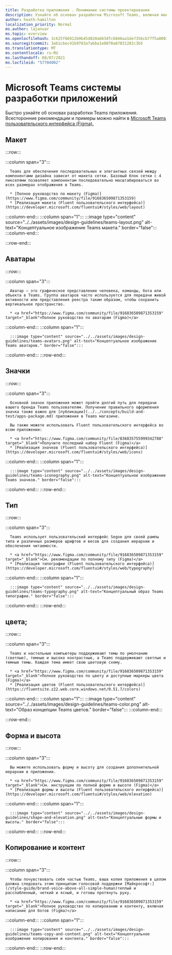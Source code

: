```yaml
---
title: Разработка приложения . Понимание системы проектирования
description: Узнайте об основах разработки Microsoft Teams, включая макет, цветовую схему и другие.
author: heath-hamilton
localization_priority: Normal
ms.author: lajanuar
ms.topic: overview
ms.openlocfilehash: 3c625f66912b9b45d820a663dfc6846aa1de7356cb77f5a800112fbedc615de1
ms.sourcegitcommit: 3ab1cbec41b9783a7abba1e0870a67831282c3b5
ms.translationtype: MT
ms.contentlocale: ru-RU
ms.lasthandoff: 08/07/2021
ms.locfileid: "57704002"
---
```

# <a name="microsoft-teams-app-design-system"></a>Microsoft Teams системы разработки приложений

Быстро узнайте об основах разработки Teams приложения. Всесторонние рекомендации и примеры можно найти в <a href="https://www.figma.com/community/file/916836509871353159" target="_blank">Microsoft Teams пользовательского интерфейса (Figma).</a>

## <a name="layout"></a>Макет

:::row:::

   :::column span="3":::

      Teams для обеспечения последовательных и элегантных связей между компонентами дизайна зависит от макета сетки. Базовый блок сетки с 4 пикселями позволяет компонентам последовательно масштабироваться во всех размерах отображения в Teams.

      * [Полное руководство по макету (Figma)](https://www.figma.com/community/file/916836509871353159)
      * [Реализация макета (Fluent пользовательского интерфейса)](https://developer.microsoft.com/fluentui#/styles/web/layout)

   :::column-end:::
   :::column span="1":::
      :::image type="content" source="../../assets/images/design-guidelines/teams-layout.png" alt-text="Концептуальное изображение Teams макета." border="false":::
   :::column-end:::

:::row-end:::

## <a name="avatars"></a>Аватары

:::row:::

   :::column span="3":::

      Аватар — это графическое представление человека, команды, бота или объекта в Teams. Группа аватаров часто используется для передачи живой активности или представления реестра таким образом, чтобы сохранить вертикальное пространство. 

      * <a href="https://www.figma.com/community/file/916836509871353159" target="_blank">Полное руководство по аватарам (Figma)</a>

   :::column-end:::
   :::column span="1":::

      :::image type="content" source="../../assets/images/design-guidelines/teams-avatars.png" alt-text="Концептуальное изображение Teams аватаров." border="false":::

   :::column-end:::
:::row-end:::

## <a name="icons"></a>Значки

:::row:::

   :::column span="3":::

      Основной значок приложения может пройти долгий путь для передачи вашего бренда Teams пользователям. Получение правильного оформления значка также важно для [публикации](../../concepts/build-and-test/apps-package.md) приложения в Teams магазине.

      Вы также можете использовать Fluent пользовательского интерфейса во всем приложении:

      * <a href="https://www.figma.com/community/file/836835755999342788" target="_blank">Получите последний набор Fluent (Figma)</a>
      * [Реализация значков (Fluent пользовательского интерфейса)](https://developer.microsoft.com/fluentui#/styles/web/icons)

   :::column-end:::
   :::column span="1":::

      :::image type="content" source="../../assets/images/design-guidelines/teams-iconography.png" alt-text="Концептуальное изображение Teams значков." border="false":::

   :::column-end:::
:::row-end:::

## <a name="type"></a>Тип

:::row:::

   :::column span="3":::

      Teams использует пользовательский интерфейс Segoe для своей рампы типа и различных размеров шрифтов и весов для создания иерархии и обеспечения читаемости.

      * <a href="https://www.figma.com/community/file/916836509871353159" target="_blank">См. рекомендации по полному типу (Figma)</a>
      * [Реализация типографии (Fluent пользовательского интерфейса)](https://developer.microsoft.com/fluentui#/styles/web/typography)

   :::column-end:::
   :::column span="1":::

      :::image type="content" source="../../assets/images/design-guidelines/teams-typography.png" alt-text="Концептуальный образ Teams типографии." border="false":::

   :::column-end:::
:::row-end:::

## <a name="colors"></a>цвета;

:::row:::

   :::column span="3":::

      Teams и настольные компьютеры поддерживают темы по умолчанию (светлые), темные и высоко контрастные, а Teams поддерживают светлые и темные темы. Каждая тема имеет свою цветовую схему.

      * <a href="https://www.figma.com/community/file/916836509871353159" target="_blank">Полное руководство по цвету и доступные маркеры цвета (Figma)</a>
      * [Реализация цветов (Fluent пользовательского интерфейса)](https://fluentsite.z22.web.core.windows.net/0.51.7/colors)

   :::column-end:::
   :::column span="1":::
      :::image type="content" source="../../assets/images/design-guidelines/teams-color.png" alt-text="Образ концепции Teams цветов." border="false":::
   :::column-end:::

:::row-end:::

## <a name="shape-and-elevation"></a>Форма и высота

:::row:::

   :::column span="3":::

      Вы можете использовать форму и высоту для создания дополнительной иерархии в приложении. 

      * <a href="https://www.figma.com/community/file/916836509871353159" target="_blank">См. инструкции по полной форме и высоте (Figma)</a>
      * [Реализация формы и высоты (Fluent пользовательского интерфейса)](https://developer.microsoft.com/fluentui#/styles/web/elevation)

   :::column-end:::
   :::column span="1":::

      :::image type="content" source="../../assets/images/design-guidelines/shape-and-elevation.png" alt-text="Концептуальные формы и высоты." border="false":::

   :::column-end:::
:::row-end:::

## <a name="copy-and-content"></a>Копирование и контент

:::row:::

   :::column span="3":::

      Чтобы почувствовать себя частью Teams, ваша копия приложения в целом должна следовать этим принципам голосовой поддержки [Майкрософт:](/style-guide/brand-voice-above-all-simple-human)теплый и расслабленный, четкий и ясный, и готовы протянуть руку.

      * <a href="https://www.figma.com/community/file/916836509871353159" target="_blank">Полное руководство по копированию и контенту, включая написание для ботов (Figma)</a>

   :::column-end:::
   :::column span="1":::

      :::image type="content" source="../../assets/images/design-guidelines/teams-copy-and-content.png" alt-text="Концептуальное изображение копирования и контента." border="false":::

   :::column-end:::
:::row-end:::
